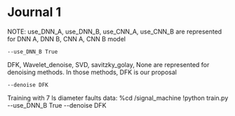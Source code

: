 # Journal 1

NOTE:
use_DNN_A, use_DNN_B, use_CNN_A, use_CNN_B are represented for DNN A, DNN B, CNN A, CNN B model
<!-- if the DNN A is choosen: -->
    --use_DNN_B True
    
DFK, Wavelet_denoise, SVD, savitzky_golay, None are represented for denoising methods. In those methods, DFK is our proposal
<!-- if DFK is choosen: -->
    --denoise DFK
    
Training with 7 ls diameter faults data:
    %cd /signal_machine
    !python train.py --use_DNN_B True --denoise DFK
